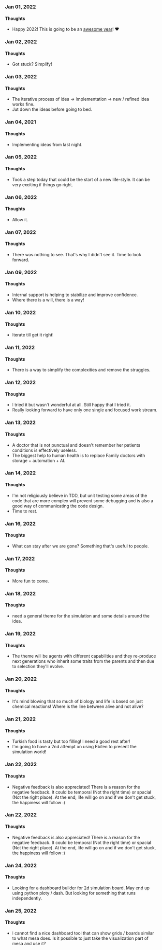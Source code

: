 ### Jan 01, 2022

#### Thoughts

- Happy 2022! This is going to be an <u>awesome year</u>!  ❤



### Jan 02, 2022

#### Thoughts

- Got stuck? Simplify!



### Jan 03, 2022

#### Thoughts

- The iterative process of idea -> Implementation -> new / refined idea works fine. 
- Jut down the ideas before going to bed.



### Jan 04, 2021

#### Thoughts

- Implementing ideas from last night. 



### Jan 05, 2022

#### Thoughts

- Took a step today that could be the start of a new life-style. It can be very exciting if things go right. 



### Jan 06, 2022

#### Thoughts

- Allow it.



### Jan 07, 2022

#### Thoughts

- There was nothing to see. That's why I didn't see it. Time to look forward.



### Jan 09, 2022

#### Thoughts

- Internal support is helping to stabilize and improve confidence.
- Where there is a will, there is a way!



### Jan 10, 2022

#### Thoughts

- Iterate till get it right!



### Jan 11, 2022

#### Thoughts

- There is a way to simplify the complexities and remove the struggles.



### Jan 12, 2022

#### Thoughts

- I tried it but wasn't wonderful at all. Still happy that I tried it.
- Really looking forward to have only one single and focused work stream.



### Jan 13, 2022

#### Thoughts

- A doctor that is not punctual and doesn't remember her patients conditions is effectively useless.
- The biggest help to human health is to replace Family doctors with storage + automation + AI.



### Jan 14, 2022

#### Thoughts

- I'm not religiously believe in TDD, but unit testing some areas of the code that are more complex will prevent some debugging and is also a good way of communicating the code design.
- Time to rest.



### Jan 16, 2022

#### Thoughts

- What can stay after we are gone? Something that's useful to people.



### Jan 17, 2022

#### Thoughts

- More fun to come.



### Jan 18, 2022

#### Thoughts

- need a general theme for the simulation and some details around the idea.

  

### Jan 19, 2022

#### Thoughts

- The theme will be agents with different capabilities and they re-produce next generations who inherit some traits from the parents and then due to selection they'll evolve.

  

### Jan 20, 2022

#### Thoughts

- It's mind blowing that so much of biology and life is based on just chemical reactions! Where is the line between alive and not alive?

### Jan 21, 2022

#### Thoughts

- Turkish food is tasty but too filling! I need a good rest after! 
- I'm going to have a 2nd attempt on using Ebiten to present the simulation world!



### Jan 22, 2022

#### Thoughts

- Negative feedback is also appreciated! There is a reason for the negative feedback. It could be temporal (Not the right time) or spacial (Not the right place). At the end, life will go on and if we don't get stuck, the happiness will follow :)

  

### Jan 22, 2022

#### Thoughts

- Negative feedback is also appreciated! There is a reason for the negative feedback. It could be temporal (Not the right time) or spacial (Not the right place). At the end, life will go on and if we don't get stuck, the happiness will follow :)

### Jan 24, 2022

#### Thoughts

- Looking for a dashboard builder for 2d simulation board. May end up using python ploty / dash. But looking for something that runs independently.

### Jan 25, 2022

#### Thoughts

- I cannot find a nice dashboard tool that can show grids / boards similar to what mesa does. Is it possible to just take the visualization part of mesa and use it?
